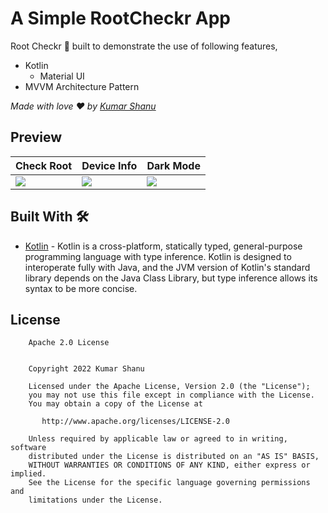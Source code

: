 # A Simple RootCheckr App

Root Checkr 📱 built to demonstrate the use of following features,

- Kotlin 
  - Material UI 
- MVVM Architecture Pattern

*Made with love ❤️ by [Kumar Shanu](https://github.com/krshanu07)*
## Preview
Check Root | Device Info | Dark Mode
--- | --- | ---
![](https://user-images.githubusercontent.com/66763877/168562976-cd405fc0-f2a6-40af-aa98-279a8817319d.png) | ![](https://user-images.githubusercontent.com/66763877/168563035-cb5f8593-1c59-496a-a4cf-6cec90529464.png) | ![](https://user-images.githubusercontent.com/66763877/168563135-30bb32c3-ed22-49b8-a50c-e82d51ed7280.png)

## Built With 🛠
- [Kotlin](https://developer.android.com/kotlin) - Kotlin is a cross-platform, statically typed, general-purpose programming language with type inference. Kotlin is designed to interoperate fully with Java, and the JVM version of Kotlin's standard library depends on the Java Class Library, but type inference allows its syntax to be more concise.

## License
```
    Apache 2.0 License


    Copyright 2022 Kumar Shanu

    Licensed under the Apache License, Version 2.0 (the "License");
    you may not use this file except in compliance with the License.
    You may obtain a copy of the License at

       http://www.apache.org/licenses/LICENSE-2.0

    Unless required by applicable law or agreed to in writing, software
    distributed under the License is distributed on an "AS IS" BASIS,
    WITHOUT WARRANTIES OR CONDITIONS OF ANY KIND, either express or implied.
    See the License for the specific language governing permissions and
    limitations under the License.


